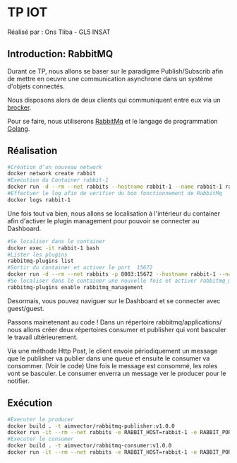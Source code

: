 # TP IOT 
Réalisé par : Ons Tliba - GL5 INSAT 
## Introduction: RabbitMQ
Durant ce TP, nous allons se baser sur le paradigme Publish/Subscrib afin de mettre en oeuvre une communication asynchrone dans un système d'objets connectés. 


Nous disposons alors de deux clients qui communiquent entre eux via un [brocker](https://pip.pypa.io/en/stable/). 


Pour se faire, nous utiliserons [RabbitMq](https://pip.pypa.io/en/stable/) et le langage de programmation [Golang](https://pip.pypa.io/en/stable/).


## Réalisation
```bash
#Création d'un nouveau network 
docker network create rabbit
#Execution du Container rabbit-1
docker run -d --rm --net rabbits --hostname rabbit-1 --name rabbit-1 rabbitmq:3.8 
#Effectuer le log afin de verifier du bon fonctionnement de RabbitMq
docker logs rabbit-1
```
Une fois tout va bien, nous allons se localisation à l'intérieur du container afin d'activer le plugin management pour pouvoir se connecter au Dashboard. 

```bash
#Se localiser dans le container 
docker exec -it rabbit-1 bash
#Lister les plugins 
rabbitmq-plugins list 
#Sortir du container et activer le port  15672
docker run -d --rm --net rabbits -p 8083:15672 --hostname rabbit-1 --name rabbit-1 rabbitmq:3.8
#Se localiser dans le container une nouvelle fois et activer rabbitmq_management
rabbitmq-plugins enable rabbitmq_management
```
Desormais, vous pouvez naviguer sur le Dashboard et se connecter avec guest/guest.

Passons mainetenant au code ! Dans un répertoire rabbitmq/applications/ nous allons créer deux répertoires consumer et publisher qui vont basculer le travail ultérieurement. 

Via une méthode Http Post, le client envoie périodiquement un message que le publisher va publier dans une queue et ensuite le consumer va consommer. (Voir le code)
Une fois le message est consommé, les roles vont se basculer. Le consumer enverra un message ver le producer pour le notifier. 

## Exécution 
```bash
#Executer le producer
docker build . -t aimvector/rabbitmq-publisher:v1.0.0
docker run -it --rm --net rabbits -e RABBIT_HOST=rabbit-1 -e RABBIT_PORT=5672 -e RABBIT_USERNAME=guest -e RABBIT_PASSWORD=guest -p 83:83 aimvector/rabbitmq-publisher:v1.0.0
#Executer le consumer
docker build . -t aimvector/rabbitmq-consumer:v1.0.0
docker run -it --rm --net rabbits -e RABBIT_HOST=rabbit-1 -e RABBIT_PORT=5672 -e RABBIT_USERNAME=guest -e RABBIT_PASSWORD=guest aimvector/rabbitmq-consumer:v1.0.0
```
